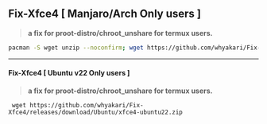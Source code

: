 ## Fix-Xfce4 [ Manjaro/Arch Only users ]
> **a fix for proot-distro/chroot_unshare for termux users.**
```sh
pacman -S wget unzip --noconfirm; wget https://github.com/whyakari/Fix-Xfce4/releases/download/Arch%2FManjaro/fixInstallXfce.zip; unzip fixInstallXfce.zip; chmod +x tigervnc-fix.sh xfce4_de.sh; ./xfce4_de.sh && ./tigervnc-fix.sh; clear; rm xfce4_de.sh tigervnc-fix.sh fixInstallXfce.zip;
```
---

#### Fix-Xfce4 [ Ubuntu v22 Only users ]
> **a fix for proot-distro/chroot_unshare for termux users.**
```
 wget https://github.com/whyakari/Fix-Xfce4/releases/download/Ubuntu/xfce4-ubuntu22.zip
```
